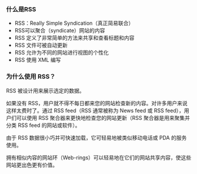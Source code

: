 ### 什么是RSS

* RSS：Really Simple Syndication（真正简易联合）
* RSS可以聚合（syndicate）网站的内容
* RSS 定义了非常简单的方法来共享和查看标题和内容
* RSS 文件可被自动更新
* RSS 允许为不同的网站进行视图的个性化
* RSS 使用 XML 编写

### 为什么使用 RSS？

RSS 被设计用来展示选定的数据。

如果没有 RSS，用户就不得不每日都来您的网站检查新的内容。对许多用户来说这样太费时了。通过 RSS feed（RSS 通常被称为 News feed 或 RSS feed），用户们可以使用 RSS 聚合器来更快地检查您的网站更新（RSS 聚合器是用来聚集并分类 RSS feed 的网站或软件）。

由于 RSS 数据很小巧并可快速加载，它可轻易地被类似移动电话或 PDA 的服务使用。

拥有相似内容的网站环（Web-rings）可以轻易地在它们的网站共享内容，使这些网站更出色更有价值。